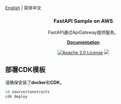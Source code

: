 [English](README.md) | 简体中文

<p align="center">
    <h3 align="center">FastAPI Sample on AWS</h3>
</p>
<p align="center">FastAPI通过ApiGateway提供服务。</p>

<p align="center">
  <a href="https://nowfox.github.io/fastapi-sample-on-aws/en/"><strong>Documentation</strong></a>
</p>

<p align="center">
  <a href="https://opensource.org/licenses/Apache-2.0"><img src="https://img.shields.io/badge/License-Apache%202.0-yellowgreen.svg" alt="Apache 2.0 License"></a>
  <a href="https://github.com/nowfox/fastapi-sample-on-aws/releases"><img src="https://img.shields.io/github/v/release/nowfox/fastapi-sample-on-aws?include_prereleases"></a>
</p>


## 部署CDK模板
请确保安装了**docker**和**CDK**。

```bash
cd source/constructs
cdk deploy
```
